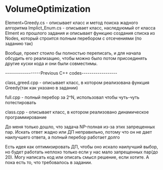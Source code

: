 # VolumeOptimization
Element+Greedy.cs - описывает класс и метод поиска жадного алгоритма 
Implict_Enum.cs - описывает класс, наследуюмый от класса Elment из прошлого задания и описывает функцию создания списка из Nodes, который строится полным перебором с отсечениями (по заданию так)

Вообще, проект стоило бы полностью переписать, и для начала обсудить его реализацию, чтобы можно было потом присоединять другие куски кода и они были совместимы.


------------------Previous C++ codes------------------

class_greed.cpp - описывает класс, в котором реализована функция Greedy(так как указано в задании)

full.cpp - полный перебор за 2^N, использовал чтобы чуть-чуть потестировать

class.cpp - описывает класс, в котором реализовано динамическое программирование 

До меня только дошло, что задача NP-полная из-за этих запрещенных пар.
Искать ответ жадно или ДП неправильно, потому что он не дает наилучшего ответа, а полный перебор работает долго

Есть идея как оптимизировать ДП, чтобы оно искало наилучший выбор, но будет работать неплохо только если у нас мало запрещенных пар(до 20). Могу написать код или описать смысл решение, если хотите. А пока есть то, что требовалось в задании.
